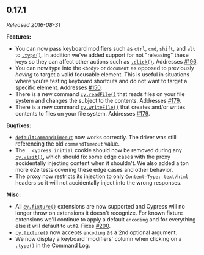 ## 0.17.1

_Released 2016-08-31_

**Features:**

- You can now pass keyboard modifiers such as `ctrl`, `cmd`, `shift`, and `alt`
  to [`.type()`](/api/commands/type). In addition we've added support for not
  "releasing" these keys so they can affect other actions such as
  [`.click()`](/api/commands/click). Addresses
  [#196](https://github.com/cypress-io/cypress/issues/196).
- You can now type into the `<body>` or `document` as opposed to previously
  _having_ to target a valid focusable element. This is useful in situations
  where you're testing keyboard shortcuts and do not want to target a specific
  element. Addresses [#150](https://github.com/cypress-io/cypress/issues/150).
- There is a new command [`cy.readFile()`](/api/commands/readfile) that reads
  files on your file system and changes the subject to the contents. Addresses
  [#179](https://github.com/cypress-io/cypress/issues/179).
- There is a new command [`cy.writeFile()`](/api/commands/writefile) that
  creates and/or writes contents to files on your file system. Addresses
  [#179](https://github.com/cypress-io/cypress/issues/179).

**Bugfixes:**

- [`defaultCommandTimeout`](/guides/references/configuration#Timeouts) now works
  correctly. The driver was still referencing the old `commandTimeout` value.
- The `__cypress.initial` cookie should now be removed during any
  [`cy.visit()`](/api/commands/visit), which should fix some edge cases with the
  proxy accidentally injecting content when it shouldn't. We also added a ton
  more e2e tests covering these edge cases and other behavior.
- The proxy now restricts its injection to only `Content-Type: text/html`
  headers so it will not accidentally inject into the wrong responses.

**Misc:**

- All [`cy.fixture()`](/api/commands/fixture) extensions are now supported and
  Cypress will no longer throw on extensions it doesn't recognize. For known
  fixture extensions we'll continue to apply a default `encoding` and for
  everything else it will default to `utf8`. Fixes
  [#200](https://github.com/cypress-io/cypress/issues/200).
- [`cy.fixture()`](/api/commands/fixture) now accepts `encoding` as a 2nd
  optional argument.
- We now display a keyboard 'modifiers' column when clicking on a
  [`.type()`](/api/commands/type) in the Command Log.
